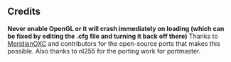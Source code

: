 ## Credits

**Never enable OpenGL or it will crash immediately on loading (which can be fixed by editing the .cfg file and turning it back off there)**
Thanks to [MeridianOXC](https://github.com/MeridianOXC/OpenXcom) and contributors for the open-source ports that makes this possible.  Also thanks to nl255 for the porting work for portmaster.

